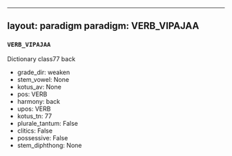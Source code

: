 
---
layout: paradigm
paradigm: VERB_VIPAJAA
---
### ` VERB_VIPAJAA `

Dictionary class77 back 
* grade_dir: weaken
* stem_vowel: None
* kotus_av: None
* pos: VERB
* harmony: back
* upos: VERB
* kotus_tn: 77
* plurale_tantum: False
* clitics: False
* possessive: False
* stem_diphthong: None
